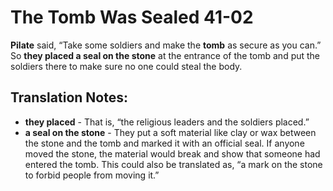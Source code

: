 The Tomb Was Sealed 41-02
===========================


**Pilate** said, “Take some soldiers and make the **tomb** as secure as
you can.” So **they placed a seal on the stone** at the entrance of the
tomb and put the soldiers there to make sure no one could steal the body.

Translation Notes:
------------------

-   **they placed** - That is, “the religious leaders and the soldiers
    placed.”
-   **a seal on the stone** - They put a soft material like clay or wax
    between the stone and the tomb and marked it with an official seal.
    If anyone moved the stone, the material would break and show that
    someone had entered the tomb. This could also be translated as,
    “a mark on the stone to forbid people from moving it.”

